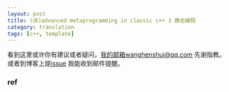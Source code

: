 ```yaml
---
layout: post
title: (译)advanced metaprogramming in classic c++ 3 静态编程
category: translation
tags: [c++, template]
---
```


  



看到这里或许你有建议或者疑问，我的邮箱wanghenshui@qq.com 先谢指教。或者到博客上提[issue](https://github.com/wanghenshui/wanghenshui.github.io/issues/new) 我能收到邮件提醒。

### ref





